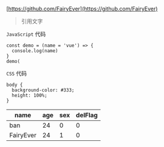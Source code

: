 [https://github.com/FairyEver](https://github.com/FairyEver)

> 引用文字

`JavaScript` 代码

```
const demo = (name = 'vue') => {
  console.log(name)
}
demo(
```

`CSS` 代码

```
body {
  background-color: #333;
  height: 100%;
}
```

| name | age | sex | delFlag |
| --- | --- | --- | --- |
| ban | 24 | 0 | 0 |
| FairyEver | 24 | 1 | 0 |